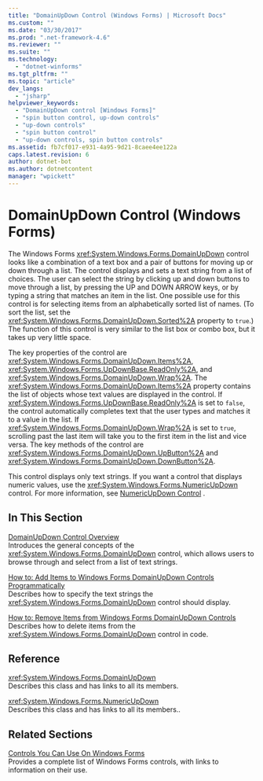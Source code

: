 ```yaml
---
title: "DomainUpDown Control (Windows Forms) | Microsoft Docs"
ms.custom: ""
ms.date: "03/30/2017"
ms.prod: ".net-framework-4.6"
ms.reviewer: ""
ms.suite: ""
ms.technology: 
  - "dotnet-winforms"
ms.tgt_pltfrm: ""
ms.topic: "article"
dev_langs: 
  - "jsharp"
helpviewer_keywords: 
  - "DomainUpDown control [Windows Forms]"
  - "spin button control, up-down controls"
  - "up-down controls"
  - "spin button control"
  - "up-down controls, spin button controls"
ms.assetid: fb7cf017-e931-4a95-9d21-8caee4ee122a
caps.latest.revision: 6
author: dotnet-bot
ms.author: dotnetcontent
manager: "wpickett"
---
```

# DomainUpDown Control (Windows Forms)
The Windows Forms <xref:System.Windows.Forms.DomainUpDown> control looks like a combination of a text box and a pair of buttons for moving up or down through a list. The control displays and sets a text string from a list of choices. The user can select the string by clicking up and down buttons to move through a list, by pressing the UP and DOWN ARROW keys, or by typing a string that matches an item in the list. One possible use for this control is for selecting items from an alphabetically sorted list of names. (To sort the list, set the <xref:System.Windows.Forms.DomainUpDown.Sorted%2A> property to `true`.) The function of this control is very similar to the list box or combo box, but it takes up very little space.  
  
 The key properties of the control are <xref:System.Windows.Forms.DomainUpDown.Items%2A>, <xref:System.Windows.Forms.UpDownBase.ReadOnly%2A>, and <xref:System.Windows.Forms.DomainUpDown.Wrap%2A>. The <xref:System.Windows.Forms.DomainUpDown.Items%2A> property contains the list of objects whose text values are displayed in the control. If <xref:System.Windows.Forms.UpDownBase.ReadOnly%2A> is set to `false`, the control automatically completes text that the user types and matches it to a value in the list. If <xref:System.Windows.Forms.DomainUpDown.Wrap%2A> is set to `true`, scrolling past the last item will take you to the first item in the list and vice versa. The key methods of the control are <xref:System.Windows.Forms.DomainUpDown.UpButton%2A> and <xref:System.Windows.Forms.DomainUpDown.DownButton%2A>.  
  
 This control displays only text strings. If you want a control that displays numeric values, use the <xref:System.Windows.Forms.NumericUpDown> control. For more information, see [NumericUpDown Control](../../../../docs/framework/winforms/controls/numericupdown-control-windows-forms.md) .  
  
## In This Section  
 [DomainUpDown Control Overview](../../../../docs/framework/winforms/controls/domainupdown-control-overview-windows-forms.md)  
 Introduces the general concepts of the <xref:System.Windows.Forms.DomainUpDown> control, which allows users to browse through and select from a list of text strings.  
  
 [How to: Add Items to Windows Forms DomainUpDown Controls Programmatically](../../../../docs/framework/winforms/controls/how-to-add-items-to-windows-forms-domainupdown-controls-programmatically.md)  
 Describes how to specify the text strings the <xref:System.Windows.Forms.DomainUpDown> control should display.  
  
 [How to: Remove Items from Windows Forms DomainUpDown Controls](../../../../docs/framework/winforms/controls/how-to-remove-items-from-windows-forms-domainupdown-controls.md)  
 Describes how to delete items from the <xref:System.Windows.Forms.DomainUpDown> control in code.  
  
## Reference  
 <xref:System.Windows.Forms.DomainUpDown>  
 Describes this class and has links to all its members.  
  
 <xref:System.Windows.Forms.NumericUpDown>  
 Describes this class and has links to all its members..  
  
## Related Sections  
 [Controls You Can Use On Windows Forms](../../../../docs/framework/winforms/controls/controls-to-use-on-windows-forms.md)  
 Provides a complete list of Windows Forms controls, with links to information on their use.